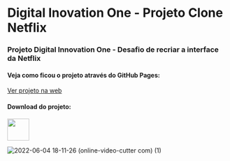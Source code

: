 # Digital Inovation One - Projeto Clone Netflix

### Projeto Digital Innovation One - Desafio de recriar a interface da Netflix
#### Veja como ficou o projeto através do GitHub Pages: <br/>
<a href="https://brunorodsilva.github.io/dio-projeto-clone-netflix/" target="_blank" rel="noopener noreferrer">Ver projeto na web</a> </br>

#### Download do projeto: <br/>
<a><img src="https://i.imgur.com/YuFIUpc.png" width="50px"></a>

![2022-06-04 18-11-26 (online-video-cutter com) (1)](https://user-images.githubusercontent.com/84951280/172027171-2bdb2732-c681-4ea5-806d-9ab771cc18e6.gif)
